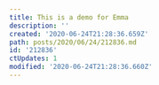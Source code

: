 ```yaml
---
title: This is a demo for Emma
description: ''
created: '2020-06-24T21:28:36.659Z'
path: posts/2020/06/24/212836.md
id: '212836'
ctUpdates: 1
modified: '2020-06-24T21:28:36.660Z'
---
```

